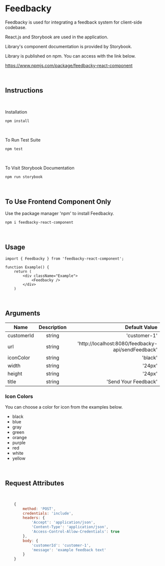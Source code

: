 # Feedbacky

Feedbacky is used for integrating a feedback system for client-side codebase.

React.js and Storybook are used in the application.

Library's component documentation is provided by Storybook.

Library is published on npm. You can access with the link below.

https://www.npmjs.com/package/feedbacky-react-component

<br/>

## Instructions

<br/>

Installation

```bash
npm install
```

<br/>

To Run Test Suite

```bash
npm test
```

<br/>

To Visit Storybook Documentation

```bash
npm run storybook
```

<br/>

## To Use Frontend Component Only

Use the package manager 'npm' to install Feedbacky.

```bash
npm i feedbacky-react-component
```

<br/>

## Usage

```JSX
import { Feedbacky } from 'feedbacky-react-component';

function Example() {
    return (
        <div className="Example">
            <Feedbacky />
        </div>
    )
```

<br/>

## Arguments

| Name       | Description |                                      Default Value |
| ---------- | :---------: | -------------------------------------------------: |
| customerId |   string    |                                       'customer-1' |
| url        |   string    | 'http://localhost:8080/feedbacky-api/sendFeedback' |
| iconColor  |   string    |                                            'black' |
| width      |   string    |                                             '24px' |
| height     |   string    |                                             '24px' |
| title      |   string    |                               'Send Your Feedback' |

### Icon Colors

You can choose a color for icon from the examples below.

- black
- blue
- gray
- green
- orange
- purple
- red
- white
- yellow

<br/>

## Request Attributes

<br/>

```javascript
    {
        method: 'POST',
        credentials: 'include',
        headers: {
            'Accept': 'application/json',
            'Content-Type': 'application/json',
            'Access-Control-Allow-Credentials': true
        },
        body: {
            'customerId': 'customer-1',
            'message': 'example feedback text'
        }
    }
```

